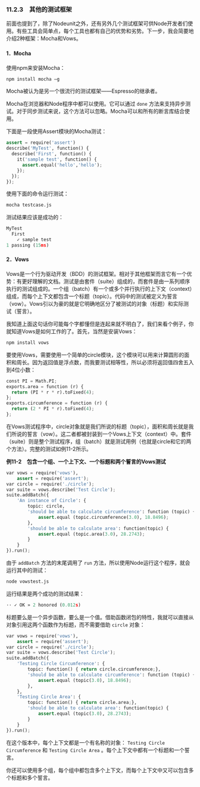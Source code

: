 

### 11.2.3　其他的测试框架

前面也提到了，除了Nodeunit之外，还有另外几个测试框架可供Node开发者们使用。有些工具会简单点，每个工具也都有自己的优势和劣势。下一步，我会简要地介绍2种框架：Mocha和Vows。

#### 1．Mocha

使用npm来安装Mocha：

```python
npm install mocha –g
```

Mocha被认为是另一个很流行的测试框架——Espresso的继承者。

Mocha在浏览器和Node程序中都可以使用。它可以通过 `done` 方法来支持异步测试。对于同步测试来说，这个方法可以忽略。Mocha可以和所有的断言库结合使用。

下面是一段使用Assert模块的Mocha测试：

```python
assert = require('assert')
describe('MyTest', function() {
  describe('First', function() {
    it('sample test', function() {
      assert.equal('hello','hello');
    });
  });
});
```

使用下面的命令运行测试：

```python
mocha testcase.js
```

测试结果应该是成功的：

```python
MyTest 
  First 
    ✓ sample test 
1 passing (15ms)
```

#### 2．Vows

Vows是一个行为驱动开发（BDD）的测试框架。相对于其他框架而言它有一个优势：有更好理解的文档。测试是由套件（suite）组成的，而套件是由一系列顺序执行的测试组成的。一个组（batch）有一个或多个并行执行的上下文（context）组成，而每个上下文都包含一个标题（topic）。代码中的测试被定义为誓言（vow）。Vows引以为豪的就是它明确地区分了被测试的对象（标题）和实际测试（誓言）。

我知道上面这句话你可能每个字都懂但是连起来就不明白了，我们来看个例子，你就知道Vows是如何工作的了。首先，当然是安装Vows：

```python
npm install vows
```

要使用Vows，需要使用一个简单的circle模块，这个模块可以用来计算圆形的面积和周长。因为返回值是浮点数，而我要测试相等性，所以必须将返回值四舍五入到4位小数：

```python
const PI = Math.PI;
exports.area = function (r) {
  return (PI * r * r).toFixed(4);
}; 
exports.circumference = function (r) {
  return (2 * PI * r).toFixed(4);
};
```

在Vows测试程序中，circle对象就是我们所说的标题（topic），面积和周长就是我们所说的誓言（vow）。这二者都被封装到一个Vows上下文（context）中。套件（suite）则是整个测试程序，组（batch）就是测试用例（也就是circle和它的两个方法）。完整的测试如例11-2所示。

**例11-2　包含一个组、一个上下文、一个标题和两个誓言的Vows测试**

```python
var vows = require('vows'),
    assert = require('assert');
var circle = require('./circle');
var suite = vows.describe('Test Circle');
suite.addBatch({
    'An instance of Circle': {
        topic: circle,
        'should be able to calculate circumference': function (topic) {
            assert.equal (topic.circumference(3.0), 18.8496);
        },
        'should be able to calculate area': function(topic) {
            assert.equal (topic.area(3.0), 28.2743);
        }
    } 
}).run();
```

由于 `addBatch` 方法的末尾调用了 `run` 方法，所以使用Node运行这个程序，就会运行其中的测试：

```python
node vowstest.js
```

运行结果是两个成功的测试结果：

```python
·· ✓ OK » 2 honored (0.012s)
```

标题要么是一个异步函数，要么是一个值。借助函数闭包的特性，我就可以直接从对象引用这两个函数作为标题，而不需要借助 `circle` 对象：

```python
var vows = require('vows'),
    assert = require('assert');
var circle = require('./circle');
var suite = vows.describe('Test Circle');
suite.addBatch({
    'Testing Circle Circumference': {
        topic: function() { return circle.circumference;},
        'should be able to calculate circumference': function (topic) {
            assert.equal (topic(3.0), 18.8496);
        },
    },
    'Testing Circle Area': {
        topic: function() { return circle.area;},
        'should be able to calculate area': function(topic) {
            assert.equal (topic(3.0), 28.2743);
        }
    }
}).run();
```

在这个版本中，每个上下文都是一个有名称的对象： `Testing Circle Circumference` 和 `Testing Circle Area` 。每个上下文中都有一个标题和一个誓言。

你还可以使用多个组，每个组中都包含多个上下文，而每个上下文中又可以包含多个标题和多个誓言。


